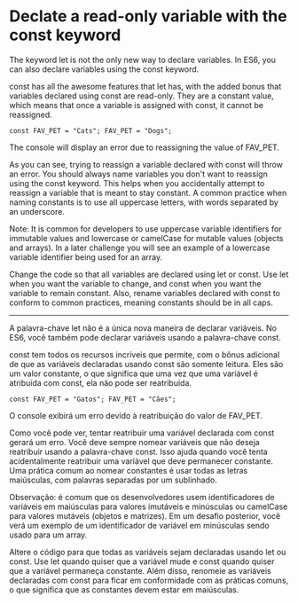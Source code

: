 # Declate a read-only variable with the const keyword

The keyword let is not the only new way to declare variables. In ES6, you can also declare variables using the const keyword.

const has all the awesome features that let has, with the added bonus that variables declared using const are read-only. They are a constant value, which means that once a variable is assigned with const, it cannot be reassigned.

`const FAV_PET = "Cats";
FAV_PET = "Dogs";`

The console will display an error due to reassigning the value of FAV_PET.

As you can see, trying to reassign a variable declared with const will throw an error. You should always name variables you don't want to reassign using the const keyword. This helps when you accidentally attempt to reassign a variable that is meant to stay constant. A common practice when naming constants is to use all uppercase letters, with words separated by an underscore.

Note: It is common for developers to use uppercase variable identifiers for immutable values and lowercase or camelCase for mutable values (objects and arrays). In a later challenge you will see an example of a lowercase variable identifier being used for an array.

Change the code so that all variables are declared using let or const. Use let when you want the variable to change, and const when you want the variable to remain constant. Also, rename variables declared with const to conform to common practices, meaning constants should be in all caps.

---

A palavra-chave let não é a única nova maneira de declarar variáveis. No ES6, você também pode declarar variáveis ​​usando a palavra-chave const.

const tem todos os recursos incríveis que permite, com o bônus adicional de que as variáveis ​​declaradas usando const são somente leitura. Eles são um valor constante, o que significa que uma vez que uma variável é atribuída com const, ela não pode ser reatribuída.

`const FAV_PET = "Gatos";
FAV_PET = "Cães";`

O console exibirá um erro devido à reatribuição do valor de FAV_PET.

Como você pode ver, tentar reatribuir uma variável declarada com const gerará um erro. Você deve sempre nomear variáveis ​​que não deseja reatribuir usando a palavra-chave const. Isso ajuda quando você tenta acidentalmente reatribuir uma variável que deve permanecer constante. Uma prática comum ao nomear constantes é usar todas as letras maiúsculas, com palavras separadas por um sublinhado.

Observação: é comum que os desenvolvedores usem identificadores de variáveis ​​em maiúsculas para valores imutáveis ​​e minúsculas ou camelCase para valores mutáveis ​​(objetos e matrizes). Em um desafio posterior, você verá um exemplo de um identificador de variável em minúsculas sendo usado para um array.

Altere o código para que todas as variáveis ​​sejam declaradas usando let ou const. Use let quando quiser que a variável mude e const quando quiser que a variável permaneça constante. Além disso, renomeie as variáveis ​​declaradas com const para ficar em conformidade com as práticas comuns, o que significa que as constantes devem estar em maiúsculas.